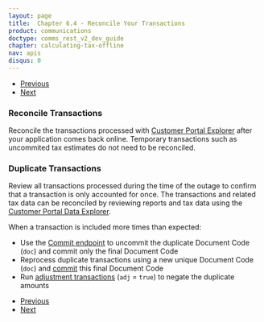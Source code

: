 ```yaml
---
layout: page
title:  Chapter 6.4 - Reconcile Your Transactions
product: communications
doctype: comms_rest_v2_dev_guide
chapter: calculating-tax-offline
nav: apis
disqus: 0
---
```


<ul class="pager">
  <li class="previous"><a href="/communications/dev-guide_rest_v2/calculating-tax-offline/recover-data/"><i class="glyphicon glyphicon-chevron-left"></i>Previous</a></li>
  <li class="next"><a href="/communications/dev-guide_rest_v2/calculating-tax-offline/geocode-offline/">Next<i class="glyphicon glyphicon-chevron-right"></i></a></li>
</ul>

<h3>Reconcile Transactions</h3>
Reconcile the transactions processed with <a class="dev-guide-link" href="https://communications.avalara.net/AFC/Reporting/Explorer">Customer Portal  Explorer</a> after your application comes back online. Temporary transactions such as uncommited tax estimates do not need to be reconciled.

<h3>Duplicate Transactions</h3>
Review all transactions processed during the time of the outage to confirm that a transaction is only accounted for once.  The transactions and related tax data can be reconciled by reviewing reports and tax data using the <a class="dev-guide-link" href="https://communications.avalara.net/AFC/Reporting/Explorer">Customer Portal Data Explorer</a>.

When a transaction is included more times than expected:
<ul class="dev-guide-list">
  <li>Use the <a class="dev-guide-link" href="/communications/dev-guide_rest_v2/commit-uncommit/commit-request/">Commit endpoint</a> to uncommit the duplicate Document Code (<code>doc</code>) and commit only the final Document Code</li>
  <li>Reprocess duplicate transactions using a new unique Document Code (<code>doc</code>) and <a class="dev-guide-link" href="/communications/dev-guide_rest_v2/commit-uncommit/commit-request/">commit</a> this final Document Code</li>
  <li>Run <a class="dev-guide-link" href="/communications/dev-guide_rest_v2/customizing-transactions/sample-transactions/adjustment/">adjustment transactions</a> (<code>adj</code> = <code>true</code>) to negate the duplicate amounts</li>
</ul>

<ul class="pager">
  <li class="previous"><a href="/communications/dev-guide_rest_v2/calculating-tax-offline/recover-data/"><i class="glyphicon glyphicon-chevron-left"></i>Previous</a></li>
  <li class="next"><a href="/communications/dev-guide_rest_v2/calculating-tax-offline/geocode-offline/">Next<i class="glyphicon glyphicon-chevron-right"></i></a></li>
</ul>